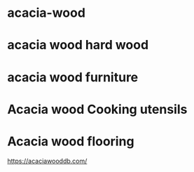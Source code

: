 # acacia-wood
# acacia wood hard wood
# acacia wood furniture
# Acacia wood Cooking utensils
# Acacia wood flooring
https://acaciawooddb.com/

